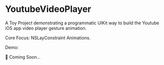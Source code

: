 # YoutubeVideoPlayer

A Toy Project demonstrating a programmatic UIKit way to build the Youtube iOS app video player gesture animation.


Core Focus: NSLayConstraint Animations.

Demo:

🚧 Coming Soon...
